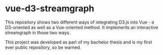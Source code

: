 # vue-d3-streamgraph
This repository shows two different ways of integrating D3.js into Vue - a D3-oriented as well as a Vue-oriented method.
It implements an interactive streamgraph in those two ways.

This project was developed as part of my bachelor thesis and is my first ever public repository, so be warned.
